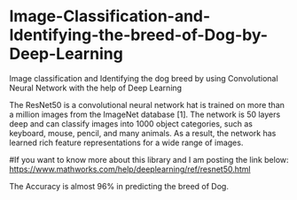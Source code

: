 # Image-Classification-and-Identifying-the-breed-of-Dog-by-Deep-Learning
Image classification and Identifying the dog breed by using Convolutional Neural Network with the help of Deep Learning

The ResNet50 is a convolutional neural network hat is trained on more than a million images from the ImageNet database [1]. The network is 50 layers deep and can classify images into 1000 object categories, such as keyboard, mouse, pencil, and many animals. As a result, the network has learned rich feature representations for a wide range of images.

#If you want to know more about this library and I am posting the link below:
https://www.mathworks.com/help/deeplearning/ref/resnet50.html

The Accuracy is almost 96% in predicting the breed of Dog.

